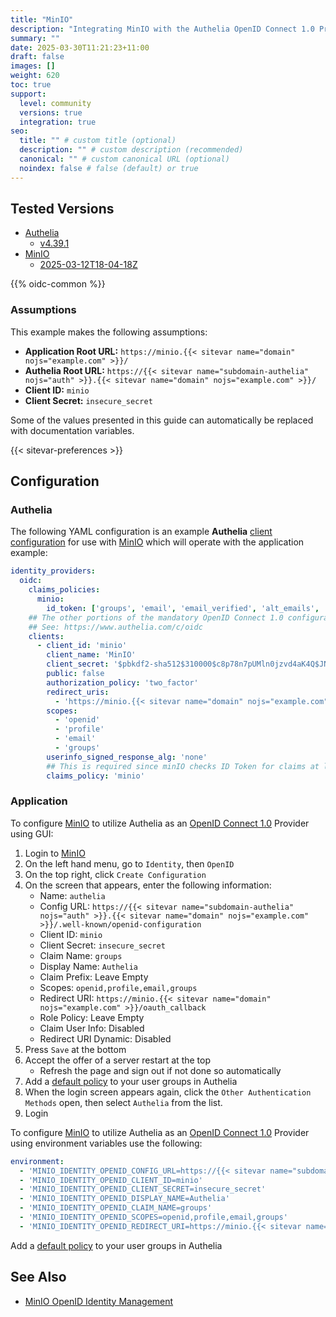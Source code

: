 ```yaml
---
title: "MinIO"
description: "Integrating MinIO with the Authelia OpenID Connect 1.0 Provider."
summary: ""
date: 2025-03-30T11:21:23+11:00
draft: false
images: []
weight: 620
toc: true
support:
  level: community
  versions: true
  integration: true
seo:
  title: "" # custom title (optional)
  description: "" # custom description (recommended)
  canonical: "" # custom canonical URL (optional)
  noindex: false # false (default) or true
---
```


## Tested Versions

* [Authelia]
  * [v4.39.1](https://github.com/authelia/authelia/releases/tag/v4.39.1)
* [MinIO]
  * [2025-03-12T18-04-18Z](https://github.com/minio/minio/releases/tag/RELEASE.2025-03-12T18-04-18Z)

{{% oidc-common %}}

### Assumptions

This example makes the following assumptions:

* __Application Root URL:__ `https://minio.{{< sitevar name="domain" nojs="example.com" >}}/`
* __Authelia Root URL:__ `https://{{< sitevar name="subdomain-authelia" nojs="auth" >}}.{{< sitevar name="domain" nojs="example.com" >}}/`
* __Client ID:__ `minio`
* __Client Secret:__ `insecure_secret`

Some of the values presented in this guide can automatically be replaced with documentation variables.

{{< sitevar-preferences >}}

## Configuration

### Authelia

The following YAML configuration is an example __Authelia__ [client configuration] for use with [MinIO] which will
operate with the application example:

```yaml {title="configuration.yml"}
identity_providers:
  oidc:
    claims_policies:
      minio:
        id_token: ['groups', 'email', 'email_verified', 'alt_emails', 'preferred_username', 'name']
    ## The other portions of the mandatory OpenID Connect 1.0 configuration go here.
    ## See: https://www.authelia.com/c/oidc
    clients:
      - client_id: 'minio'
        client_name: 'MinIO'
        client_secret: '$pbkdf2-sha512$310000$c8p78n7pUMln0jzvd4aK4Q$JNRBzwAo0ek5qKn50cFzzvE9RXV88h1wJn5KGiHrD0YKtZaR/nCb2CJPOsKaPK0hjf.9yHxzQGZziziccp6Yng'  # The digest of 'insecure_secret'.
        public: false
        authorization_policy: 'two_factor'
        redirect_uris:
          - 'https://minio.{{< sitevar name="domain" nojs="example.com" >}}/oauth_callback'
        scopes:
          - 'openid'
          - 'profile'
          - 'email'
          - 'groups'
        userinfo_signed_response_alg: 'none'
        ## This is required since minIO checks ID Token for claims at login process
        claims_policy: 'minio'
```

### Application

To configure [MinIO] to utilize Authelia as an [OpenID Connect 1.0] Provider using GUI:

1. Login to [MinIO]
2. On the left hand menu, go to `Identity`, then `OpenID`
3. On the top right, click `Create Configuration`
4. On the screen that appears, enter the following information:
    - Name: `authelia`
    - Config URL: `https://{{< sitevar name="subdomain-authelia" nojs="auth" >}}.{{< sitevar name="domain" nojs="example.com" >}}/.well-known/openid-configuration`
    - Client ID: `minio`
    - Client Secret: `insecure_secret`
    - Claim Name: `groups`
    - Display Name: `Authelia`
    - Claim Prefix: Leave Empty
    - Scopes: `openid,profile,email,groups`
    - Redirect URI: `https://minio.{{< sitevar name="domain" nojs="example.com" >}}/oauth_callback`
    - Role Policy: Leave Empty
    - Claim User Info: Disabled
    - Redirect URI Dynamic: Disabled
5. Press `Save` at the bottom
6. Accept the offer of a server restart at the top
    - Refresh the page and sign out if not done so automatically
7. Add a [default policy](https://min.io/docs/minio/linux/administration/identity-access-management/policy-based-access-control.html#built-in-policies) to your user groups in Authelia
8. When the login screen appears again, click the `Other Authentication Methods` open, then select `Authelia` from the list.
9. Login

To configure [MinIO] to utilize Authelia as an [OpenID Connect 1.0] Provider using environment variables use the following:

```yaml {title="configuration.yml"}
environment:
  - 'MINIO_IDENTITY_OPENID_CONFIG_URL=https://{{< sitevar name="subdomain-authelia" nojs="auth" >}}.{{< sitevar name="domain" nojs="example.com" >}}/.well-known/openid-configuration'
  - 'MINIO_IDENTITY_OPENID_CLIENT_ID=minio'
  - 'MINIO_IDENTITY_OPENID_CLIENT_SECRET=insecure_secret'
  - 'MINIO_IDENTITY_OPENID_DISPLAY_NAME=Authelia'
  - 'MINIO_IDENTITY_OPENID_CLAIM_NAME=groups'
  - 'MINIO_IDENTITY_OPENID_SCOPES=openid,profile,email,groups'
  - 'MINIO_IDENTITY_OPENID_REDIRECT_URI=https://minio.{{< sitevar name="subdomain-authelia" nojs="auth" >}}.{{< sitevar name="domain" nojs="example.com" >}}/oauth_callback'
```

Add a [default policy](https://min.io/docs/minio/linux/administration/identity-access-management/policy-based-access-control.html#built-in-policies) to your user groups in Authelia

## See Also

- [MinIO OpenID Identity Management](https://min.io/docs/minio/linux/reference/minio-server/minio-server.html#minio-server-envvar-external-identity-management-openid)

[MinIO]: https://min.io/
[Authelia]: https://www.authelia.com
[OpenID Connect 1.0]: ../../openid-connect/introduction.md
[client configuration]: ../../../configuration/identity-providers/openid-connect/clients.md
